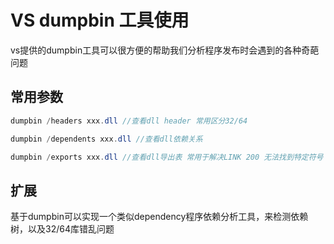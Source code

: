# VS dumpbin 工具使用
vs提供的dumpbin工具可以很方便的帮助我们分析程序发布时会遇到的各种奇葩问题
## 常用参数
```java
dumpbin /headers xxx.dll //查看dll header 常用区分32/64

dumpbin /dependents xxx.dll //查看dll依赖关系

dumpbin /exports xxx.dll //查看dll导出表 常用于解决LINK 200 无法找到特定符号 错误

```


## 扩展
基于dumpbin可以实现一个类似dependency程序依赖分析工具，来检测依赖树，以及32/64库错乱问题